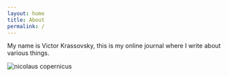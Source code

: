 ```yaml
---
layout: home
title: About
permalink: /
---
```

My name is Victor Krassovsky, this is my online journal where I write about various things. 

![nicolaus copernicus](/assets/Nikolaus_Kopernikus_MOT.jpg)
